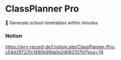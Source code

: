 # ClassPlanner Pro
📅 Generate school timetables within minutes

### Notion
https://wry-record-de7.notion.site/ClassPlanner-Pro-c54d29722fc1490b99da1e2d062107b1?pvs=74